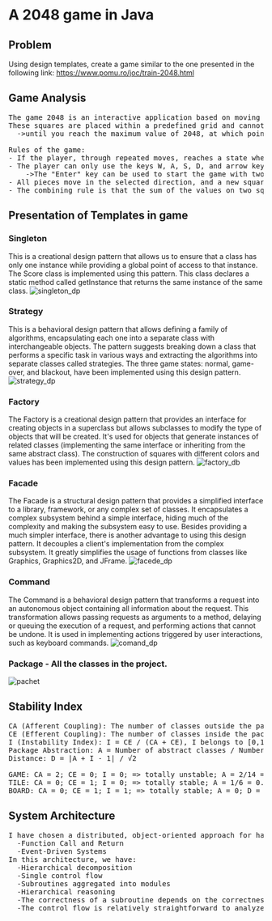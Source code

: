 # A 2048 game in Java
## Problem
Using design templates, create a game similar to the one presented in the following link: https://www.pomu.ro/joc/train-2048.html

## Game Analysis
<pre>
The game 2048 is an interactive application based on moving colored squares containing numerical values corresponding to powers of 2. 
These squares are placed within a predefined grid and cannot exceed it. The objective of the game is to combine the squares on the screen by making successive moves in four predefined directions (up, down, left, right) ->
  ->until you reach the maximum value of 2048, at which point the player wins the game.

Rules of the game:
- If the player, through repeated moves, reaches a state where no further moves are possible (a "blackout" state), the game resets, and a new board is generated.
- The player can only use the keys W, A, S, D, and arrow keys to move the pieces on the board. 
    ->The "Enter" key can be used to start the game with two pieces on the board, or the "V" key can be used to reset the board with no pieces on it.
- All pieces move in the selected direction, and a new square with a value of 2 or 4 appears in an empty spot on the board.
- The combining rule is that the sum of the values on two squares (tiles) should be identical, and they must overlap when moved in one of the four directions, resulting in a new tile with their sum.
</pre>

## Presentation of Templates in game

### Singleton
This is a creational design pattern that allows us to ensure that a class has only one instance while providing a global point of access to that instance. The Score class is implemented using this pattern.
This class declares a static method called getInstance that returns the same instance of the same class.
![singleton_dp](https://github.com/AgacheAndrei/Proiect_IP_Agache_Andrei_Alexandru/assets/36128809/e0e36d6e-c2b2-4efa-94cf-c81df1491b88)
### Strategy
This is a behavioral design pattern that allows defining a family of algorithms, encapsulating each one into a separate class with interchangeable objects. The pattern suggests breaking down a class that performs a specific task in various ways and extracting the algorithms into separate classes called strategies. The three game states: normal, game-over, and blackout, have been implemented using this design pattern.
![strategy_dp](https://github.com/AgacheAndrei/Proiect_IP_Agache_Andrei_Alexandru/assets/36128809/38b90f8e-022d-41b6-bd60-03cec4ac8a83)
### Factory
The Factory is a creational design pattern that provides an interface for creating objects in a superclass but allows subclasses to modify the type of objects that will be created. It's used for objects that generate instances of related classes (implementing the same interface or inheriting from the same abstract class). The construction of squares with different colors and values has been implemented using this design pattern.
![factory_db](https://github.com/AgacheAndrei/Proiect_IP_Agache_Andrei_Alexandru/assets/36128809/7fff7d1c-6d65-45e1-b3c0-4e3fa97eba24)
### Facade
The Facade is a structural design pattern that provides a simplified interface to a library, framework, or any complex set of classes. It encapsulates a complex subsystem behind a simple interface, hiding much of the complexity and making the subsystem easy to use. Besides providing a much simpler interface, there is another advantage to using this design pattern. It decouples a client's implementation from the complex subsystem. It greatly simplifies the usage of functions from classes like Graphics, Graphics2D, and JFrame.
![facede_dp](https://github.com/AgacheAndrei/Proiect_IP_Agache_Andrei_Alexandru/assets/36128809/963ba589-f555-4130-a86c-25f7d71f8d76)
### Command
The Command is a behavioral design pattern that transforms a request into an autonomous object containing all information about the request. This transformation allows passing requests as arguments to a method, delaying or queuing the execution of a request, and performing actions that cannot be undone. It is used in implementing actions triggered by user interactions, such as keyboard commands.
![comand_dp](https://github.com/AgacheAndrei/Proiect_IP_Agache_Andrei_Alexandru/assets/36128809/79ebbcb8-1b1e-4997-99f2-6c804a84222a)
### Package - All the classes in the project.
![pachet](https://github.com/AgacheAndrei/Proiect_IP_Agache_Andrei_Alexandru/assets/36128809/1de51b7a-fc72-441b-8eb7-df315fdbf528)

## Stability Index
<pre>
CA (Afferent Coupling): The number of classes outside the package that depend on classes within the package.
CE (Efferent Coupling): The number of classes inside the package that depend on classes outside the package.
I (Instability Index): I = CE / (CA + CE), I belongs to [0,1], 0 – totally stable, 1 – totally unstable.
Package Abstraction: A = Number of abstract classes / Number of classes
Distance: D = |A + I - 1| / √2

GAME: CA = 2; CE = 0; I = 0; => totally unstable; A = 2/14 = 0.142; D = 0.606
TILE: CA = 0; CE = 1; I = 0; => totally stable; A = 1/6 = 0.166; D = 0.593
BOARD: CA = 0; CE = 1; I = 1; => totally stable; A = 0; D = 0 
</pre>

## System Architecture
<pre>
I have chosen a distributed, object-oriented approach for handling the information in this game, and the system architecture is a high-level one, specifically a common "control modeling" pattern defined by:
  -Function Call and Return
  -Event-Driven Systems
In this architecture, we have:
  -Hierarchical decomposition
  -Single control flow
  -Subroutines aggregated into modules
  -Hierarchical reasoning
  -The correctness of a subroutine depends on the correctness of the called subroutines
  -The control flow is relatively straightforward to analyze, but exceptions from normal operation are challenging to handle. 
</pre>
